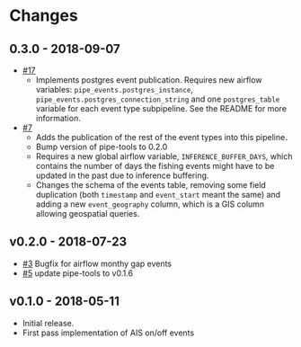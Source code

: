 Changes
=======

0.3.0 - 2018-09-07
------------------

* [#17](https://github.com/GlobalFishingWatch/pipe-events/pull/17)
  * Implements postgres event publication. Requires new airflow variables: `pipe_events.postgres_instance`, `pipe_events.postgres_connection_string` and one `postgres_table` variable for each event type subpipeline. See the README for more information.
* [#7](https://github.com/GlobalFishingWatch/encounters_pipeline/pull/7)
  * Adds the publication of the rest of the event types into this pipeline.
  * Bump version of pipe-tools to 0.2.0
  * Requires a new global airflow variable, `INFERENCE_BUFFER_DAYS`, which contains the number of days the fishing events might have to be updated in the past due to inference buffering.
  * Changes the schema of the events table, removing some field duplication (both `timestamp` and `event_start` meant the same) and adding a new `event_geography` column, which is a GIS column allowing geospatial queries.

v0.2.0 - 2018-07-23
-------------------
* [#3](https://github.com/GlobalFishingWatch/pipe-events/pull/3)
 Bugfix for airflow monthy gap events
* [#5](https://github.com/GlobalFishingWatch/pipe-events/pull/3) 
 update pipe-tools to v0.1.6

v0.1.0 - 2018-05-11
-------------------

* Initial release.  
* First pass implementation of AIS on/off events
